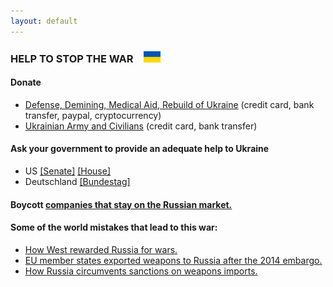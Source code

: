 ```yaml
---
layout: default
---
```


### HELP TO STOP THE WAR <img src="/img/flag.jpg" height="18">

#### Donate
- [Defense, Demining, Medical Aid, Rebuild of Ukraine](https://u24.gov.ua/) (credit card, bank transfer, paypal, cryptocurrency)
- [Ukrainian Army and Civilians](https://bank.gov.ua/en/) (credit card, bank transfer)

#### Ask your government to provide an adequate help to Ukraine
- US [[Senate]](https://www.senate.gov/senators/senators-contact.htm) [[House]](https://www.house.gov/representatives)  
- Deutschland [[Bundestag]](https://www.bundestag.de/abgeordnete)

#### Boycott [companies that stay on the Russian market.](https://som.yale.edu/story/2022/almost-1000-companies-have-curtailed-operations-russia-some-remain)

#### Some of the world mistakes that lead to this war:
- [How West rewarded Russia for wars.](https://www.eurointegration.com.ua/eng/articles/2022/03/21/7136335/) 
- [EU member states exported weapons to Russia after the 2014 embargo.](https://www.investigate-europe.eu/en/2022/eu-states-exported-weapons-to-russia/)
- [How Russia circumvents sanctions on weapons imports.](https://www.pravda.com.ua/eng/articles/2022/04/25/7341956/)
<br>
<br>

<a class="twitter-timeline" href="https://twitter.com/maximmath"></a>
<script async src="https://platform.twitter.com/widgets.js" charset="utf-8">
</script>
